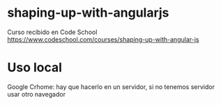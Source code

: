 shaping-up-with-angularjs
=========================

Curso recibido en Code School https://www.codeschool.com/courses/shaping-up-with-angular-js

Uso local
=========

Google Crhome: hay que hacerlo en un servidor, si no tenemos servidor usar otro navegador